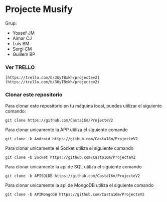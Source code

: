 # Projecte Musify

Grup:
- Yossef JM
- Aimar CJ
- Luis BM
- Sergi CM
- Guillem BP

### Ver TRELLO
```
[https://trello.com/b/3UyTBxkh/projectev2](https://trello.com/b/3UyTBxkh/projectev2)
```

### Clonar este repositorio

Para clonar este repositorio en tu máquina local, puedes utilizar el siguiente comando:

```
git clone https://github.com/Casta16m/ProjecteV2
```

Para clonar unicamente la APP utiliza el siguiente comando
```
git clone -b Android https://github.com/Casta16m/ProjecteV2
```

Para clonar unicamente el Socket utiliza el siguiente comando
```
git clone -b Socket https://github.com/Casta16m/ProjecteV2
```

Para clonar unicamente la api de SQL utiliza el siguiente comando
```
git clone -b APISQLDB https://github.com/Casta16m/ProjecteV2
```

Para clonar unicamente la api de MongoDB utiliza el siguiente comando
```
git clone -b APIMongoDB https://github.com/Casta16m/ProjecteV2
```



